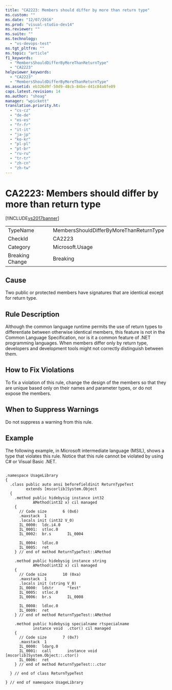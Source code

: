 ```yaml
---
title: "CA2223: Members should differ by more than return type"
ms.custom: ""
ms.date: "12/07/2016"
ms.prod: "visual-studio-dev14"
ms.reviewer: ""
ms.suite: ""
ms.technology: 
  - "vs-devops-test"
ms.tgt_pltfrm: ""
ms.topic: "article"
f1_keywords: 
  - "MembersShouldDifferByMoreThanReturnType"
  - "CA2223"
helpviewer_keywords: 
  - "CA2223"
  - "MembersShouldDifferByMoreThanReturnType"
ms.assetid: eb326d9f-50d9-48cb-84be-d41c84a8fe09
caps.latest.revision: 14
ms.author: "shoag"
manager: "wpickett"
translation.priority.ht: 
  - "cs-cz"
  - "de-de"
  - "es-es"
  - "fr-fr"
  - "it-it"
  - "ja-jp"
  - "ko-kr"
  - "pl-pl"
  - "pt-br"
  - "ru-ru"
  - "tr-tr"
  - "zh-cn"
  - "zh-tw"
---
```

# CA2223: Members should differ by more than return type
[!INCLUDE[vs2017banner](../code-quality/includes/vs2017banner.md)]

|||  
|-|-|  
|TypeName|MembersShouldDifferByMoreThanReturnType|  
|CheckId|CA2223|  
|Category|Microsoft.Usage|  
|Breaking Change|Breaking|  
  
## Cause  
 Two public or protected members have signatures that are identical except for return type.  
  
## Rule Description  
 Although the common language runtime permits the use of return types to differentiate between otherwise identical members, this feature is not in the Common Language Specification, nor is it a common feature of .NET programming languages. When members differ only by return type, developers and development tools might not correctly distinguish between them.  
  
## How to Fix Violations  
 To fix a violation of this rule, change the design of the members so that they are unique based only on their names and parameter types, or do not expose the members.  
  
## When to Suppress Warnings  
 Do not suppress a warning from this rule.  
  
## Example  
 The following example, in Microsoft intermediate language (MSIL), shows a type that violates this rule. Notice that this rule cannot be violated by using C# or Visual Basic .NET.  
  
```  
  
.namespace UsageLibrary  
{  
  .class public auto ansi beforefieldinit ReturnTypeTest  
         extends [mscorlib]System.Object  
  {  
    .method public hidebysig instance int32  
            AMethod(int32 x) cil managed  
    {  
      // Code size       6 (0x6)  
      .maxstack  1  
      .locals init (int32 V_0)  
      IL_0000:  ldc.i4.0  
      IL_0001:  stloc.0  
      IL_0002:  br.s       IL_0004  
  
      IL_0004:  ldloc.0  
      IL_0005:  ret  
    } // end of method ReturnTypeTest::AMethod  
  
    .method public hidebysig instance string  
            AMethod(int32 x) cil managed  
    {  
      // Code size       10 (0xa)  
      .maxstack  1  
      .locals init (string V_0)  
      IL_0000:  ldstr      "test"  
      IL_0005:  stloc.0  
      IL_0006:  br.s       IL_0008  
  
      IL_0008:  ldloc.0  
      IL_0009:  ret  
    } // end of method ReturnTypeTest::AMethod  
  
    .method public hidebysig specialname rtspecialname  
            instance void  .ctor() cil managed  
    {  
      // Code size       7 (0x7)  
      .maxstack  1  
      IL_0000:  ldarg.0  
      IL_0001:  call       instance void [mscorlib]System.Object::.ctor()  
      IL_0006:  ret  
    } // end of method ReturnTypeTest::.ctor  
  
  } // end of class ReturnTypeTest  
  
} // end of namespace UsageLibrary  
  
```